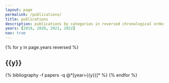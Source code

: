 ```yaml
---
layout: page
permalink: /publications/
title: publications
description: publications by categories in reversed chronological order.
years: [2019, 2020, 2021, 2022]
nav: true
---
```


<div class="publications">

{% for y in page.years reversed %}
  <h2 class="year">{{y}}</h2>
  {% bibliography -f papers -q @*[year={{y}}]* %}
{% endfor %}

</div>
